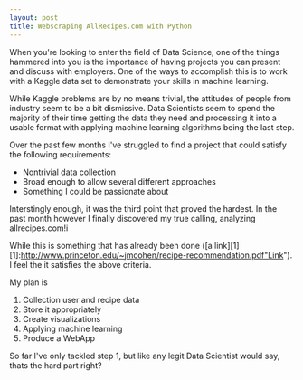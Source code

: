 ```yaml
---
layout: post
title: Webscraping AllRecipes.com with Python
---
```


When you're looking to enter the field of Data Science, one of the things hammered into you is the importance of having projects you can present and discuss with employers.  One of the ways to accomplish this is to work with a Kaggle data set to demonstrate your skills in machine learning.  

While Kaggle problems are by no means trivial, the attitudes of people from industry seem to be a bit dismissive.  Data Scientists seem to spend the majority of their time getting the data they need and processing it into a usable format with applying machine learning algorithms being the last step.

Over the past few months I've struggled to find a project that could satisfy the following requirements:
- Nontrivial data collection <br>
- Broad enough to allow several different approaches<br>
- Something I could be passionate about<br>

Interstingly enough, it was the third point that proved the hardest.  In the past month however I finally discovered my true calling, analyzing allrecipes.com!i

While this is something that has already been done ([a link][1] [1]:http://www.princeton.edu/~jmcohen/recipe-recommendation.pdf"Link").  I feel the it satisfies the above criteria.  

My plan is
1) Collection user and recipe data<br>
2) Store it appropriately<br>
3) Create visualizations<br>
4) Applying machine learning<br>
5) Produce a WebApp<br>

So far I've only tackled step 1, but like any legit Data Scientist would say, thats the hard part right?
 

